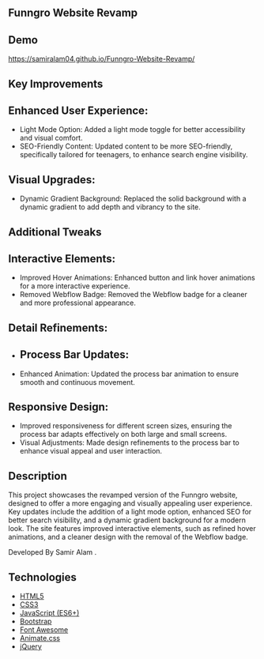 ## Funngro Website Revamp 

## Demo
https://samiralam04.github.io/Funngro-Website-Revamp/

## Key Improvements

## Enhanced User Experience:
- Light Mode Option: Added a light mode toggle for better accessibility and visual comfort.
- SEO-Friendly Content: Updated content to be more SEO-friendly, specifically tailored for teenagers, to enhance search engine visibility.
## Visual Upgrades:
- Dynamic Gradient Background: Replaced the solid background with a dynamic gradient to add depth and vibrancy to the site.
 ## Additional Tweaks
## Interactive Elements:

- Improved Hover Animations: Enhanced button and link hover animations for a more interactive experience.
- Removed Webflow Badge: Removed the Webflow badge for a cleaner and more professional appearance.

## Detail Refinements:

- ## Process Bar Updates:
 
- Enhanced Animation: Updated the process bar animation to ensure smooth and continuous movement.
## Responsive Design: 

- Improved responsiveness for different screen sizes, ensuring the process bar adapts effectively on both large and small screens.
- Visual Adjustments: Made design refinements to the process bar to enhance visual appeal and user interaction.


## Description

This project showcases the revamped version of the Funngro website, designed to offer a more engaging and visually appealing user experience. Key updates include the addition of a light mode option, enhanced SEO for better search visibility, and a dynamic gradient background for a modern look. The site features improved interactive elements, such as refined hover animations, and a cleaner design with the removal of the Webflow badge. 

Developed By Samir Alam .


## Technologies 

- [HTML5](https://developer.mozilla.org/en-US/docs/Web/HTML)
- [CSS3](https://developer.mozilla.org/en-US/docs/Web/CSS)
- [JavaScript (ES6+)](https://developer.mozilla.org/en-US/docs/Web/JavaScript)
- [Bootstrap](https://getbootstrap.com/)
- [Font Awesome](https://fontawesome.com/)
- [Animate.css](https://animate.style/)
- [jQuery](https://jquery.com/)

